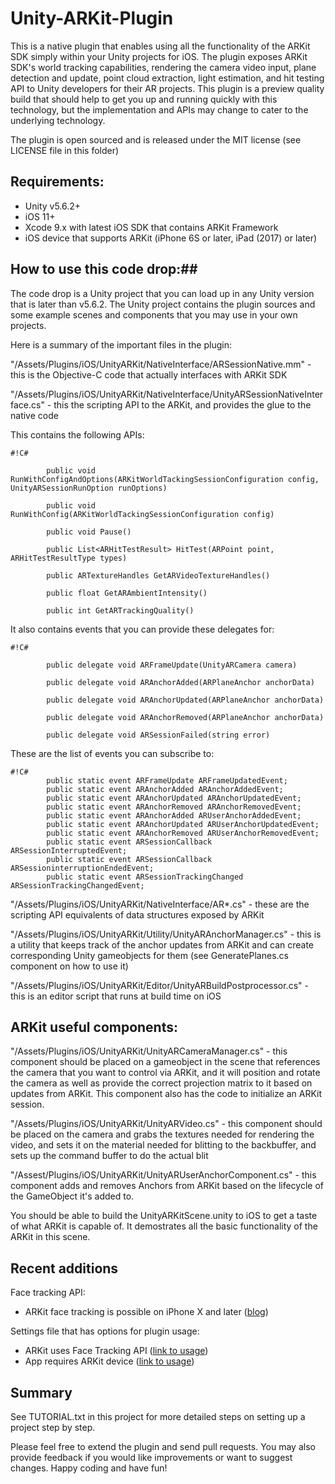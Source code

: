 # Unity-ARKit-Plugin #


This is a native plugin that enables using all the functionality of the ARKit SDK simply within your Unity projects for
iOS.  The plugin exposes ARKit SDK's world tracking capabilities, rendering the camera video input, plane detection and
update, point cloud extraction, light estimation, and hit testing API to Unity developers for their AR projects. This plugin is a preview quality build that
should help to get you up and running quickly with this technology, but the implementation and APIs may change to cater
to the underlying technology.

The plugin is open sourced and is released under the MIT license (see LICENSE file in this folder)

## Requirements: ##
* Unity v5.6.2+
* iOS 11+
* Xcode 9.x with latest iOS SDK that contains ARKit Framework
* iOS device that supports ARKit (iPhone 6S or later, iPad (2017) or later)


## How to use this code drop:##

The code drop is a Unity project that you can load up in any Unity version that is later than v5.6.2.  The Unity
project contains the plugin sources and some example scenes and components that you may use in your own projects.  

Here is a summary of the important files in the plugin:

"/Assets/Plugins/iOS/UnityARKit/NativeInterface/ARSessionNative.mm" - this is the Objective-C code that actually interfaces with ARKit SDK


"/Assets/Plugins/iOS/UnityARKit/NativeInterface/UnityARSessionNativeInterface.cs" - this the scripting API to the ARKit, and provides the glue to the native code

This contains the following APIs:
	    

```
#!C#

	    public void RunWithConfigAndOptions(ARKitWorldTackingSessionConfiguration config, UnityARSessionRunOption runOptions)

	    public void RunWithConfig(ARKitWorldTackingSessionConfiguration config)

	    public void Pause()

	    public List<ARHitTestResult> HitTest(ARPoint point, ARHitTestResultType types)

	    public ARTextureHandles GetARVideoTextureHandles()

	    public float GetARAmbientIntensity()

	    public int GetARTrackingQuality()  
```


  
It also contains events that you can provide these delegates for: 


```
#!C#

        public delegate void ARFrameUpdate(UnityARCamera camera)

    	public delegate void ARAnchorAdded(ARPlaneAnchor anchorData)

        public delegate void ARAnchorUpdated(ARPlaneAnchor anchorData)

        public delegate void ARAnchorRemoved(ARPlaneAnchor anchorData)

        public delegate void ARSessionFailed(string error)
```

These are the list of events you can subscribe to:

```
#!C#
		public static event ARFrameUpdate ARFrameUpdatedEvent;
        public static event ARAnchorAdded ARAnchorAddedEvent;
        public static event ARAnchorUpdated ARAnchorUpdatedEvent;
        public static event ARAnchorRemoved ARAnchorRemovedEvent;
        public static event ARAnchorAdded ARUserAnchorAddedEvent;
        public static event ARAnchorUpdated ARUserAnchorUpdatedEvent;
        public static event ARAnchorRemoved ARUserAnchorRemovedEvent;
		public static event ARSessionCallback ARSessionInterruptedEvent;
        public static event ARSessionCallback ARSessioninterruptionEndedEvent;
		public static event ARSessionTrackingChanged ARSessionTrackingChangedEvent;

```


"/Assets/Plugins/iOS/UnityARKit/NativeInterface/AR*.cs" - these are the scripting API equivalents of data structures exposed by ARKit

"/Assets/Plugins/iOS/UnityARKit/Utility/UnityARAnchorManager.cs" - this is a utility that keeps track of the anchor updates from ARKit and can create corresponding Unity gameobjects for them (see GeneratePlanes.cs component on how to use it)

"/Assets/Plugins/iOS/UnityARKit/Editor/UnityARBuildPostprocessor.cs" - this is an editor script that runs at build time on iOS 

## ARKit useful components: ##

"/Assets/Plugins/iOS/UnityARKit/UnityARCameraManager.cs" - this component should be placed on a gameobject in the scene that references the camera that you want to control via ARKit, and it will position and rotate the camera as well as provide the correct projection matrix to it based on updates from ARKit.  This component also has the code to initialize an ARKit session.

"/Assets/Plugins/iOS/UnityARKit/UnityARVideo.cs" - this component should be placed on the camera and grabs the textures needed for rendering the video, and sets it on the material needed for blitting to the backbuffer, and sets up the command buffer to do the actual blit

"/Assest/Plugins/iOS/UnityARKit/UnityARUserAnchorComponent.cs" - this component adds and removes Anchors from ARKit based on the lifecycle of the GameObject it's added to.

You should be able to build the UnityARKitScene.unity to iOS to get a taste of what ARKit is capable of.  It demostrates all the basic functionality of the ARKit in this scene.  

## Recent additions ##

Face tracking API:

* ARKit face tracking is possible on iPhone X and later ([blog](https://blogs.unity3d.com/2017/11/03/arkit-face-tracking-on-iphone-x/))

Settings file that has options for plugin usage:
 
* ARKit uses Face Tracking API ([link to usage](https://forum.unity.com/threads/submitting-arkit-apps-to-appstore-without-face-tracking.504572/#post-3297235))
* App requires ARKit device ([link to usage](https://forum.unity.com/threads/arkit-support-for-ios-via-unity-arkit-plugin.474385/page-43#post-3297582))

## Summary ##

See TUTORIAL.txt in this project for more detailed steps on setting up a project step by step.

Please feel free to extend the plugin and send pull requests. You may also provide feedback if you would like improvements or want to suggest changes.  Happy coding and have fun!